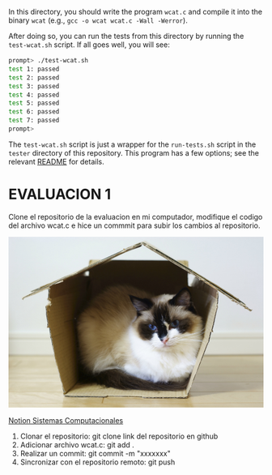 
In this directory, you should write the program `wcat.c` and compile it into
the binary `wcat` (e.g., `gcc -o wcat wcat.c -Wall -Werror`).

After doing so, you can run the tests from this directory by running the
`test-wcat.sh` script. If all goes well, you will see:

```sh
prompt> ./test-wcat.sh
test 1: passed
test 2: passed
test 3: passed
test 4: passed
test 5: passed
test 6: passed
test 7: passed
prompt>
```

The `test-wcat.sh` script is just a wrapper for the `run-tests.sh` script in
the `tester` directory of this repository. This program has a few options; see
the relevant
[README](https://github.com/remzi-arpacidusseau/ostep-projects/blob/master/tester/README.md)
for details.

# EVALUACION 1

Clone el repositorio de la evaluacion en mi computador, modifique el codigo del archivo wcat.c e hice un commmit para subir los cambios al repositorio.

![Imagen](https://github.com/hacUPB/evaluacion-1-Fhoka/blob/main/gato.jpg)

[Notion Sistemas Computacionales](https://www.notion.so/P-gina-principal-d1806d0b626347f4aa90a17b56807004)

1. Clonar el repositorio: git clone link del repositorio en github
2. Adicionar archivo wcat.c: git add .
3. Realizar un commit: git commit -m "xxxxxxx"
4. Sincronizar con el repositorio remoto: git push